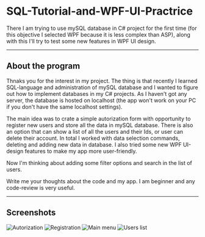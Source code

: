 # SQL-Tutorial-and-WPF-UI-Practrice
There I am trying to use mySQL database in C# project for the first time (for this objective I selected WPF because it is less complex than ASP), along with this I'll try to test some new features in WPF UI design.
____
## About the program

Thnaks you for the interest in my project. The thing is that recently I learned SQL-language and administration of mySQL database
and I wanted to figure out how to implement databases in my C# projects.
As I haven't got any server, the database is hosted on localhost (the app won't work on your PC if you don't have the same localhost settings).

The main idea was to crate a simple autorization form with opportunity to register new users and store all the data in mySQL database.
There is also an option that can show a list of all the users and their Ids, or user can delete their account.
In total I worked with data selection commands, deleting and adding new data in database.
I also tried some new WPF UI-design features to make my app more user-friendly.

Now I'm thinking about adding some filter options and search in the list of users. 

Write me your thoughts about the code and my app. I am beginner and any code-review is very useful.
____
## Screenshots
![Autorization](https://prnt.sc/t293qu "Autorization")
![Registration](https://prnt.sc/t29450 "Registration")
![Main menu](https://prnt.sc/t294au "Main menu")
![Users list](https://prnt.sc/t294is "Users list")

